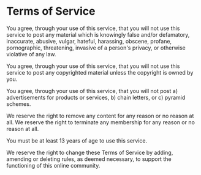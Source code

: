 # Terms of Service

You agree, through your use of this service, that you will not use this service to post any material which is knowingly false and/or defamatory, inaccurate, abusive, vulgar, hateful, harassing, obscene, profane, pornographic, threatening, invasive of a person's privacy, or otherwise violative of any law. 

You agree, through your use of this service, that you will not use this service to post any copyrighted material unless the copyright is owned by you.

You agree, through your use of this service, that you will not post a) advertisements for products or services, b) chain letters, or c) pyramid schemes.

We reserve the right to remove any content for any reason or no reason at all. We reserve the right to terminate any membership for any reason or no reason at all.

You must be at least 13 years of age to use this service.

We reserve the right to change these Terms of Service by adding, amending or deleting rules, as deemed necessary, to support the functioning of this online community.
